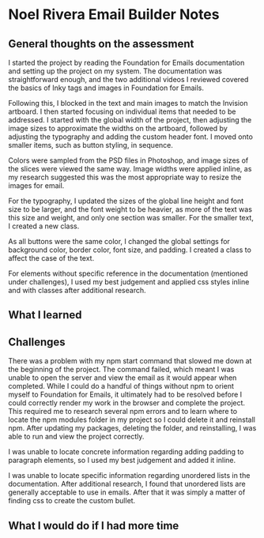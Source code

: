 # Noel Rivera Email Builder Notes

## General thoughts on the assessment

I started the project by reading the Foundation for Emails documentation and setting up the project on my system. The documentation was straightforward enough, and the two additional videos I reviewed covered the basics of Inky tags and images in Foundation for Emails.

Following this, I blocked in the text and main images to match the Invision artboard. I then started focusing on individual items that needed to be addressed. I started with the global width of the project, then adjusting the image sizes to approximate the widths on the artboard, followed by adjusting the typography and adding the custom header font. I moved onto smaller items, such as button styling, in sequence.

Colors were sampled from the PSD files in Photoshop, and image sizes of the slices were viewed the same way. Image widths were applied inline, as my research suggested this was the most appropriate way to resize the images for email.

For the typography, I updated the sizes of the global line height and font size to be larger, and the font weight to be heavier, as more of the text was this size and weight, and only one section was smaller. For the smaller text, I created a new class.

As all buttons were the same color, I changed the global settings for background color, border color, font size, and padding. I created a class to affect the case of the text.

For elements without specific reference in the documentation (mentioned under challenges), I used my best judgement and applied css styles inline and with classes after additional research.

## What I learned

## Challenges

There was a problem with my npm start command that slowed me down at the beginning of the project. The command failed, which meant I was unable to open the server and view the email as it would appear when completed. While I could do a handful of things without npm to orient myself to Foundation for Emails, it ultimately had to be resolved before I could correctly render my work in the browser and complete the project. This required me to research several npm errors and to learn where to locate the npm modules folder in my project so I could delete it and reinstall npm. After updating my packages, deleting the folder, and reinstalling, I was able to run and view the project correctly.

I was unable to locate concrete information regarding adding padding to paragraph elements, so I used my best judgement and added it inline.

I was unable to locate specific information regarding unordered lists in the documentation. After additional research, I found that unordered lists are generally acceptable to use in emails. After that it was simply a matter of finding css to create the custom bullet.

## What I would do if I had more time

